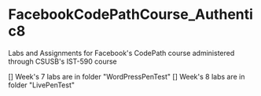 # FacebookCodePathCourse_Authentic8

Labs and Assignments for Facebook's CodePath course administered through CSUSB's IST-590 course

[] Week's 7 labs are in folder "WordPressPenTest"
[] Week's 8 labs are in folder "LivePenTest"
